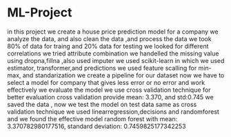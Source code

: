 # ML-Project
in this project we create a house price prediction model for a company 
we analyze the data, and also clean the data ,and process the data
we took 80% of data for traing and 20% data for testing
we looked for different correlations
we tried attribute combination 
we handelled the missing value using dropna,fillna ,also used imputer 
we used scikit-learn in which we used estimator, transformer,and predictions
we used feature scalling for min-max, and standarization
we create a pipeline for our dataset
now we have to select a model for company that gives less error or no error and work effectively
we evaluate the model
we use cross validation technique for better evaluation
cross validation provide mean: 3.370, and std:0.745
we saved the data , now we test the model on test data
same as cross validation technique we used linearregression,decisions and randomforest 
and we found the effective model random forest with mean: 3.370782980177516, standard deviation: 0.7459825177342253
